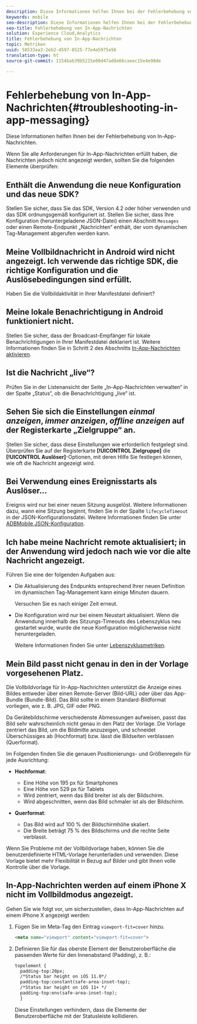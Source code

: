 ```yaml
---
description: Diese Informationen helfen Ihnen bei der Fehlerbehebung von In-App-Nachrichten.
keywords: mobile
seo-description: Diese Informationen helfen Ihnen bei der Fehlerbehebung von In-App-Nachrichten.
seo-title: Fehlerbehebung von In-App-Nachrichten
solution: Experience Cloud,Analytics
title: Fehlerbehebung von In-App-Nachrichten
topic: Metriken
uuid: 58533aa3-2eb2-4597-8525-77e4e5975e56
translation-type: ht
source-git-commit: 1154bab39b5215e00d47ad8e66caeec15e4e98de

---
```



# Fehlerbehebung von In-App-Nachrichten{#troubleshooting-in-app-messaging}

Diese Informationen helfen Ihnen bei der Fehlerbehebung von In-App-Nachrichten.

Wenn Sie alle Anforderungen für In-App-Nachrichten erfüllt haben, die Nachrichten jedoch nicht angezeigt werden, sollten Sie die folgenden Elemente überprüfen:

## Enthält die Anwendung die neue Konfiguration und das neue SDK?

Stellen Sie sicher, dass Sie das SDK, Version 4.2 oder höher verwenden und das SDK ordnungsgemäß konfiguriert ist. Stellen Sie sicher, dass Ihre Konfiguration (heruntergeladene JSON-Datei) einen Abschnitt `Messages` oder einen Remote-Endpunkt „Nachrichten“ enthält, der vom dynamischen Tag-Management abgerufen werden kann.

## Meine Vollbildnachricht in Android wird nicht angezeigt. Ich verwende das richtige SDK, die richtige Konfiguration und die Auslösebedingungen sind erfüllt.

Haben Sie die Vollbildaktivität in Ihrer Manifestdatei definiert?

## Meine lokale Benachrichtigung in Android funktioniert nicht.

Stellen Sie sicher, dass der Broadcast-Empfänger für lokale Benachrichtigungen in Ihrer Manifestdatei deklariert ist. Weitere Informationen finden Sie in Schritt 2 des Abschnitts [In-App-Nachrichten aktivieren](/help/android/messaging-main/messaging/messaging.md).

## Ist die Nachricht „live“?

Prüfen Sie in der Listenansicht der Seite „In-App-Nachrichten verwalten“ in der Spalte „Status“, ob die Benachrichtigung „live“ ist.

## Sehen Sie sich die Einstellungen *einmal anzeigen*, *immer anzeigen*, *offline anzeigen* auf der Registerkarte „Zielgruppe“ an.

Stellen Sie sicher, dass diese Einstellungen wie erforderlich festgelegt sind. Überprüfen Sie auf der Registerkarte **[!UICONTROL Zielgruppe]** die **[!UICONTROL Auslöser]**-Optionen, mit deren Hilfe Sie festlegen können, wie oft die Nachricht angezeigt wird.

## Bei Verwendung eines Ereignisstarts als Auslöser...

Ereignis wird nur bei einer neuen Sitzung ausgelöst. Weitere Informationen dazu, wann eine Sitzung beginnt, finden Sie in der Spalte `lifecycleTimeout` in der JSON-Konfigurationsdatei. Weitere Informationen finden Sie unter [ADBMobile JSON-Konfiguration](/help/ios/configuration/json-config/json-config.md).

## Ich habe meine Nachricht remote aktualisiert; in der Anwendung wird jedoch nach wie vor die alte Nachricht angezeigt.

Führen Sie eine der folgenden Aufgaben aus:

* Die Aktualisierung des Endpunkts entsprechend Ihrer neuen Definition im dynamischen Tag-Management kann einige Minuten dauern.

   Versuchen Sie es nach einiger Zeit erneut.

* Die Konfiguration wird nur bei einem Neustart aktualisiert. 
Wenn die Anwendung innerhalb des Sitzungs-Timeouts des Lebenszyklus neu gestartet wurde, wurde die neue Konfiguration möglicherweise nicht heruntergeladen.

   Weitere Informationen finden Sie unter [Lebenszyklusmetriken](/help/ios/metrics.md).

## Mein Bild passt nicht genau in den in der Vorlage vorgesehenen Platz.

Die Vollbildvorlage für In-App-Nachrichten unterstützt die Anzeige eines Bildes entweder über einen Remote-Server (Bild-URL) oder über das App-Bundle (Bundle-Bild). Das Bild sollte in einem Standard-Bildformat vorliegen, wie z. B. JPG, GIF oder PNG.

Da Gerätebildschirme verschiedenste Abmessungen aufweisen, passt das Bild sehr wahrscheinlich nicht genau in den Platz der Vorlage. Die Vorlage zentriert das Bild, um die Bildmitte anzuzeigen, und schneidet Überschüssiges ab (Hochformat) bzw. lässt die Bildseiten verblassen (Querformat).

Im Folgenden finden Sie die genauen Positionierungs- und Größenregeln für jede Ausrichtung:

* **Hochformat**:
   * Eine Höhe von 195 px für Smartphones
   * Eine Höhe von 529 px für Tablets
   * Wird zentriert, wenn das Bild breiter ist als der Bildschirm.
   * Wird abgeschnitten, wenn das Bild schmaler ist als der Bildschirm.

* **Querformat**:
   * Das Bild wird auf 100 % der Bildschirmhöhe skaliert.
   * Die Breite beträgt 75 % des Bildschirms und die rechte Seite verblasst.

Wenn Sie Probleme mit der Vollbildvorlage haben, können Sie die benutzerdefinierte HTML-Vorlage herunterladen und verwenden. Diese Vorlage bietet mehr Flexibilität in Bezug auf Bilder und gibt Ihnen volle Kontrolle über die Vorlage.

## In-App-Nachrichten werden auf einem iPhone X nicht im Vollbildmodus angezeigt.

Gehen Sie wie folgt vor, um sicherzustellen, dass In-App-Nachrichten auf einem iPhone X angezeigt werden:

1. Fügen Sie im Meta-Tag den Eintrag `viewport-fit=cover` hinzu.

   ```html
   <meta name="viewport" content="viewport-fit=cover">
   ```

1. Definieren Sie für das oberste Element der Benutzeroberfläche die passenden Werte für den Innenabstand (Padding), z. B.:

   ```html
   topelement {
     padding-top:20px;
     /*Status bar height on iOS 11.0*/
     padding-top:constant(safe-area-inset-top);
     /*Status bar height on iOS 11+ */
     padding-top:env(safe-area-inset-top);
     } 
   ```

   Diese Einstellungen verhindern, dass die Elemente der Benutzeroberfläche mit der Statusleiste kollidieren.
